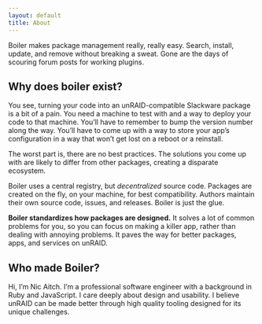 ```yaml
---
layout: default
title: About
---
```


<p class="lead">
  Boiler makes package management really, really easy. Search, install, update, and remove without breaking a sweat. Gone are the days of scouring forum posts for working plugins.
</p>

## Why does boiler exist?

You see, turning your code into an unRAID-compatible Slackware package is a bit of a pain. You need a machine to test with and a way to deploy your code to that machine. You’ll have to remember to bump the version number along the way. You’ll have to come up with a way to store your app’s configuration in a way that won’t get lost on a reboot or a reinstall.

The worst part is, there are no best practices. The solutions you come up with are likely to differ from other packages, creating a disparate ecosystem.

Boiler uses a central registry, but _decentralized_ source code. Packages are created on the fly, on your machine, for best compatibility. Authors maintain their own source code, issues, and releases. Boiler is just the glue.

**Boiler standardizes how packages are designed.** It solves a lot of common problems for you, so you can focus on making a killer app, rather than dealing with annoying problems. It paves the way for better packages, apps, and services on unRAID.

## Who made Boiler?

Hi, I’m Nic Aitch. I’m a professional software engineer with a background in Ruby and JavaScript. I care deeply about design and usability. I believe unRAID can be made better through high quality tooling designed for its unique challenges.
